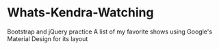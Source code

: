 # Whats-Kendra-Watching
Bootstrap and jQuery practice
A list of my favorite shows using Google's Material Design for its layout

